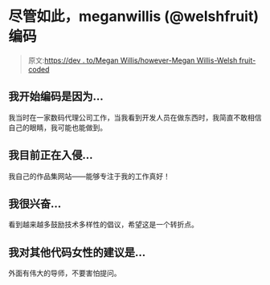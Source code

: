 # 尽管如此，meganwillis (@welshfruit)编码

> 原文:[https://dev . to/Megan Willis/however-Megan Willis-Welsh fruit-coded](https://dev.to/meganwillis/nevertheless-meganwillis-welshfruit-coded)

## 我开始编码是因为...

我当时在一家数码代理公司工作，当我看到开发人员在做东西时，我简直不敢相信自己的眼睛，我可能也能做到。

## 我目前正在入侵...

我自己的作品集网站——能够专注于我的工作真好！

## 我很兴奋...

看到越来越多鼓励技术多样性的倡议，希望这是一个转折点。

## 我对其他代码女性的建议是...

外面有伟大的导师，不要害怕提问。